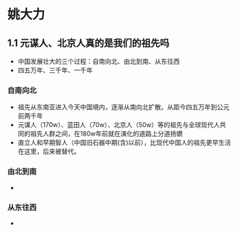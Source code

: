 # 姚大力
## 1.1 元谋人、北京人真的是我们的祖先吗
- 中国发展壮大的三个过程：自南向北、由北到南、从东往西
- 四五万年、三千年、一千年
### 自南向北
- 祖先从东南亚进入今天中国境内，逐渐从南向北扩散。从距今四五万年到公元前两千年
- 元谋人（170w）、蓝田人（70w）、北京人（50w）等的祖先与全球现代人共同的祖先人群之间，在180w年前就在演化的道路上分道扬镳
- 直立人和早期智人（中国旧石器中期(含)以前），比现代中国人的祖先更早生活在这里，后来被替代。
### 由北到南
- 
### 从东往西
- 